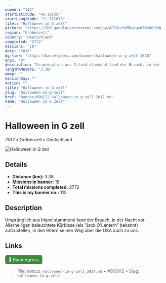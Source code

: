 ```yaml
---
nummer: "112"
startLatitude: "48.19535"
startLongitude: "11.372678"
titel: "Halloween in G zell"
picture: "https://lh3.googleusercontent.com/pw/AP1GczP4Mhskqu07MsUGntUprLm25MaVjhp1a5lDNRgMDHpxJWMGSKZYGyJIOEJznWtgiRT2C3-Y1sSznD3WOVUiY2S6g1jFRHDxy-8rS11xtGRUroxSFT9xFyxtQ1tEWugTljtJiBkDx2ER7OdciKdO-bYcsA=w1080-h468-s-no?authuser=0"
region: "Gröbenzell"
country: "Deutschland"
completed: "2772"
missions: "18"
date: "2017"
bg-link: "https://bannergress.com/banner/halloween-in-g-zell-1638"
onyx: "0"
description: "Ursprünglich aus Irland stammend fand der Brauch, in der Nacht vor Allerheiligen beleuchtete Kürbisse (als \"Jack O’Lantern\" bekannt) aufzustellen, in den 90ern seinen Weg über die USA auch zu uns."
lengthKMeters: "3,38"
umap: ""
missionDay: ""
notice: ""
title: "Halloween in G zell"
slug: "halloween-in-g-zell"
href: "banner/000112_halloween-in-g-zell_2017.md"
name: "Halloween in G zell"
---
```

# Halloween in G zell

*2017* • Gröbenzell • Deutschland

![Halloween in G zell](https://lh3.googleusercontent.com/pw/AP1GczP4Mhskqu07MsUGntUprLm25MaVjhp1a5lDNRgMDHpxJWMGSKZYGyJIOEJznWtgiRT2C3-Y1sSznD3WOVUiY2S6g1jFRHDxy-8rS11xtGRUroxSFT9xFyxtQ1tEWugTljtJiBkDx2ER7OdciKdO-bYcsA=w1080-h468-s-no?authuser=0)



## Details
- **Distance (km):** 3.38
- **Missions in banner:** 18
- **Total missions completed:** 2772
- **This is my banner no.:** 112



## Description
Ursprünglich aus Irland stammend fand der Brauch, in der Nacht vor Allerheiligen beleuchtete Kürbisse (als "Jack O’Lantern" bekannt) aufzustellen, in den 90ern seinen Weg über die USA auch zu uns.



## Links
<a href="https://bannergress.com/banner/halloween-in-g-zell-1638" target="_blank" style="display:inline-block;margin-right:8px;padding:6px 12px;background:#3c8b3c;color:#fff;text-decoration:none;border-radius:6px;">🔗 Bannergress</a>



> File: `000112_halloween-in-g-zell_2017.md`
> • #000112
> • Slug: `halloween-in-g-zell`
